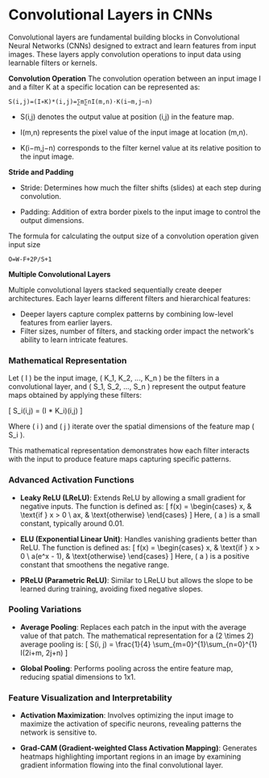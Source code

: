 # **Convolutional Layers in CNNs**

Convolutional layers are fundamental building blocks in Convolutional Neural Networks (CNNs) designed to extract and learn features from input images. These layers apply convolution operations to input data using learnable filters or kernels.

**Convolution Operation**
The convolution operation between an input image I and a filter K at a specific location can be represented as:

```
S(i,j)=(I∗K)*(i,j)=∑m∑nI(m,n)⋅K(i−m,j−n)
```

- S(i,j) denotes the output value at position
(i,j) in the feature map.

- I(m,n) represents the pixel value of the input image at location (m,n).

- K(i−m,j−n) corresponds to the filter kernel value at its relative position to the input image.

**Stride and Padding**

- Stride: Determines how much the filter shifts (slides) at each step during convolution.

- Padding: Addition of extra border pixels to the input image to control the output dimensions.

The formula for calculating the output size of a convolution operation given input size

```
O=W-F+2P/S+1
```

**Multiple Convolutional Layers**

Multiple convolutional layers stacked sequentially create deeper architectures. Each layer learns different filters and hierarchical features:

- Deeper layers capture complex patterns by combining low-level features from earlier layers.
- Filter sizes, number of filters, and stacking order impact the network's ability to learn intricate features.

### Mathematical Representation

Let \( I \) be the input image, \( K_1, K_2, ..., K_n \) be the filters in a convolutional layer, and \( S_1, S_2, ..., S_n \) represent the output feature maps obtained by applying these filters:

\[ S_i(i,j) = (I * K_i)(i,j) \]

Where \( i \) and \( j \) iterate over the spatial dimensions of the feature map \( S_i \).

This mathematical representation demonstrates how each filter interacts with the input to produce feature maps capturing specific patterns.

### Advanced Activation Functions

- **Leaky ReLU (LReLU)**: Extends ReLU by allowing a small gradient for negative inputs. The function is defined as:
  \[ f(x) = \begin{cases} x, & \text{if } x > 0 \\ ax, & \text{otherwise} \end{cases} \]
  Here, \( a \) is a small constant, typically around 0.01.

- **ELU (Exponential Linear Unit)**: Handles vanishing gradients better than ReLU. The function is defined as:
  \[ f(x) = \begin{cases} x, & \text{if } x > 0 \\ a(e^x - 1), & \text{otherwise} \end{cases} \]
  Here, \( a \) is a positive constant that smoothens the negative range.

- **PReLU (Parametric ReLU)**: Similar to LReLU but allows the slope to be learned during training, avoiding fixed negative slopes.

### Pooling Variations

- **Average Pooling**: Replaces each patch in the input with the average value of that patch. The mathematical representation for a \(2 \times 2\) average pooling is:
  \[ S(i, j) = \frac{1}{4} \sum_{m=0}^{1}\sum_{n=0}^{1} I(2i+m, 2j+n) \]

- **Global Pooling**: Performs pooling across the entire feature map, reducing spatial dimensions to 1x1.

### Feature Visualization and Interpretability

- **Activation Maximization**: Involves optimizing the input image to maximize the activation of specific neurons, revealing patterns the network is sensitive to.
  
- **Grad-CAM (Gradient-weighted Class Activation Mapping)**: Generates heatmaps highlighting important regions in an image by examining gradient information flowing into the final convolutional layer.
